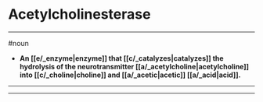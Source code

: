 # Acetylcholinesterase
---
#noun
- **An [[e/_enzyme|enzyme]] that [[c/_catalyzes|catalyzes]] the hydrolysis of the neurotransmitter [[a/_acetylcholine|acetylcholine]] into [[c/_choline|choline]] and [[a/_acetic|acetic]] [[a/_acid|acid]].**
---
---
